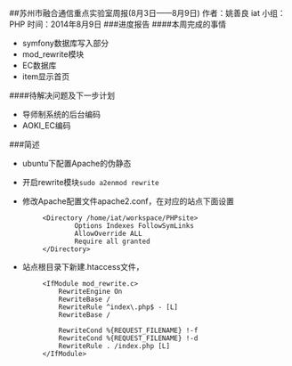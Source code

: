 ##苏州市融合通信重点实验室周报(8月3日——8月9日)
	作者：姚善良 iat                   小组：PHP                        时间：2014年8月9日
###进度报告
####本周完成的事情
* symfony数据库写入部分
* mod_rewrite模块
* EC数据库
* item显示首页

####待解决问题及下一步计划
* 导师制系统的后台编码
* AOKI_EC编码

###简述
* ubuntu下配置Apache的伪静态
 * 开启rewrite模块`sudo a2enmod rewrite`
 * 修改Apache配置文件apache2.conf，在对应的站点下面设置
 
			<Directory /home/iat/workspace/PHPsite>
      				Options Indexes FollowSymLinks
      				AllowOverride ALL
      				Require all granted
  			</Directory>

 * 站点根目录下新建.htaccess文件，
		
			<IfModule mod_rewrite.c>
				RewriteEngine On
				RewriteBase /
				RewriteRule ^index\.php$ - [L]
				RewriteBase /
				
				RewriteCond %{REQUEST_FILENAME} !-f
				RewriteCond %{REQUEST_FILENAME} !-d
				RewriteRule . /index.php [L]
			</IfModule>
				